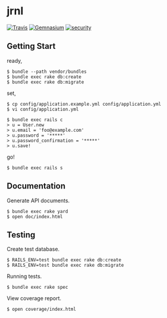 jrnl
====

[![Travis](https://travis-ci.org/juno/jrnl.png)](https://travis-ci.org/juno/jrnl)
[![Gemnasium](https://gemnasium.com/juno/jrnl.png)](https://gemnasium.com/juno/jrnl/)
[![security](https://hakiri.io/github/juno/jrnl/master.svg)](https://hakiri.io/github/juno/jrnl/master)

Getting Start
-------------

ready,

    $ bundle --path vendor/bundles
    $ bundle exec rake db:create
    $ bundle exec rake db:migrate

set,

    $ cp config/application.example.yml config/application.yml
    $ vi config/application.yml

    $ bundle exec rails c
    > u = User.new
    > u.email = 'foo@example.com'
    > u.password = '*****'
    > u.password_confirmation = '*****'
    > u.save!

go!

    $ bundle exec rails s

Documentation
-------------

Generate API documents.

    $ bundle exec rake yard
    $ open doc/index.html

Testing
-------

Create test database.

    $ RAILS_ENV=test bundle exec rake db:create
    $ RAILS_ENV=test bundle exec rake db:migrate

Running tests.

    $ bundle exec rake spec

View coverage report.

    $ open coverage/index.html
